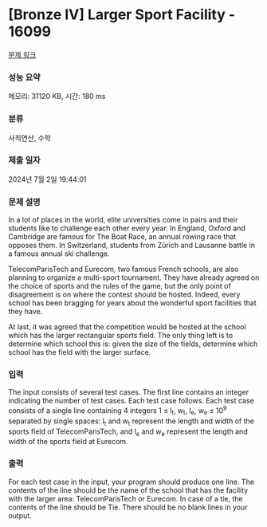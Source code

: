 # [Bronze IV] Larger Sport Facility - 16099 

[문제 링크](https://www.acmicpc.net/problem/16099) 

### 성능 요약

메모리: 31120 KB, 시간: 180 ms

### 분류

사칙연산, 수학

### 제출 일자

2024년 7월 2일 19:44:01

### 문제 설명

<p>In a lot of places in the world, elite universities come in pairs and their students like to challenge each other every year. In England, Oxford and Cambridge are famous for The Boat Race, an annual rowing race that opposes them. In Switzerland, students from Zürich and Lausanne battle in a famous annual ski challenge.</p>

<p>TelecomParisTech and Eurecom, two famous French schools, are also planning to organize a multi-sport tournament. They have already agreed on the choice of sports and the rules of the game, but the only point of disagreement is on where the contest should be hosted. Indeed, every school has been bragging for years about the wonderful sport facilities that they have.</p>

<p>At last, it was agreed that the competition would be hosted at the school which has the larger rectangular sports field. The only thing left is to determine which school this is: given the size of the fields, determine which school has the field with the larger surface.</p>

### 입력 

 <p>The input consists of several test cases. The first line contains an integer indicating the number of test cases. Each test case follows. Each test case consists of a single line containing 4 integers 1 ≤ l<sub>t</sub>, w<sub>t</sub>, l<sub>e</sub>, w<sub>e</sub> ≤ 10<sup>9</sup> separated by single spaces: l<sub>t</sub> and w<sub>t</sub> represent the length and width of the sports field of TelecomParisTech, and l<sub>e</sub> and w<sub>e</sub> represent the length and width of the sports field at Eurecom.</p>

### 출력 

 <p>For each test case in the input, your program should produce one line. The contents of the line should be the name of the school that has the facility with the larger area: TelecomParisTech or Eurecom. In case of a tie, the contents of the line should be Tie. There should be no blank lines in your output.</p>

